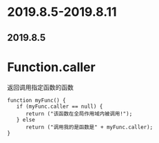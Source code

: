 # 2019.8.5-2019.8.11

## 2019.8.5

# Function.caller

返回调用指定函数的函数
```
function myFunc() {
   if (myFunc.caller == null) {
      return ("该函数在全局作用域内被调用!");
   } else
      return ("调用我的是函数是" + myFunc.caller);
}
```